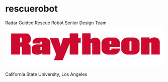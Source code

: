 # rescuerobot
Radar Guided Rescue Robot Senior Design Team
![alt text](https://github.com/jreyes81/rescuerobot/blob/master/raytheonlogo.jpeg)

California State University, Los Angeles

